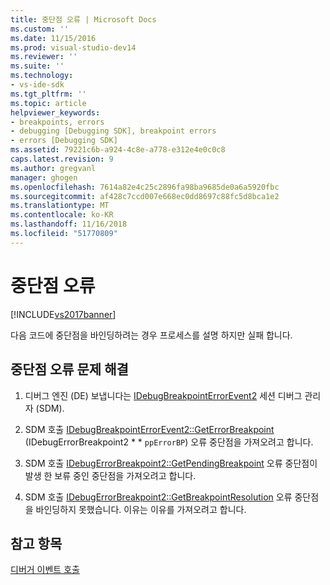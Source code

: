 ```yaml
---
title: 중단점 오류 | Microsoft Docs
ms.custom: ''
ms.date: 11/15/2016
ms.prod: visual-studio-dev14
ms.reviewer: ''
ms.suite: ''
ms.technology:
- vs-ide-sdk
ms.tgt_pltfrm: ''
ms.topic: article
helpviewer_keywords:
- breakpoints, errors
- debugging [Debugging SDK], breakpoint errors
- errors [Debugging SDK]
ms.assetid: 79221c6b-a924-4c8e-a778-e312e4e0c0c8
caps.latest.revision: 9
ms.author: gregvanl
manager: ghogen
ms.openlocfilehash: 7614a82e4c25c2896fa98ba9685de0a6a5920fbc
ms.sourcegitcommit: af428c7ccd007e668ec0dd8697c88fc5d8bca1e2
ms.translationtype: MT
ms.contentlocale: ko-KR
ms.lasthandoff: 11/16/2018
ms.locfileid: "51770809"
---
```

# <a name="breakpoint-errors"></a>중단점 오류
[!INCLUDE[vs2017banner](../../includes/vs2017banner.md)]

다음 코드에 중단점을 바인딩하려는 경우 프로세스를 설명 하지만 실패 합니다.  
  
## <a name="troubleshooting-a-breakpoint-error"></a>중단점 오류 문제 해결  
  
1.  디버그 엔진 (DE) 보냅니다는 [IDebugBreakpointErrorEvent2](../../extensibility/debugger/reference/idebugbreakpointerrorevent2.md) 세션 디버그 관리자 (SDM).  
  
2.  SDM 호출 [IDebugBreakpointErrorEvent2::GetErrorBreakpoint](../../extensibility/debugger/reference/idebugbreakpointerrorevent2-geterrorbreakpoint.md) (IDebugErrorBreakpoint2 * * `ppErrorBP`) 오류 중단점을 가져오려고 합니다.  
  
3.  SDM 호출 [IDebugErrorBreakpoint2::GetPendingBreakpoint](../../extensibility/debugger/reference/idebugerrorbreakpoint2-getpendingbreakpoint.md) 오류 중단점이 발생 한 보류 중인 중단점을 가져오려고 합니다.  
  
4.  SDM 호출 [IDebugErrorBreakpoint2::GetBreakpointResolution](../../extensibility/debugger/reference/idebugerrorbreakpoint2-getbreakpointresolution.md) 오류 중단점을 바인딩하지 못했습니다. 이유는 이유를 가져오려고 합니다.  
  
## <a name="see-also"></a>참고 항목  
 [디버거 이벤트 호출](../../extensibility/debugger/calling-debugger-events.md)

